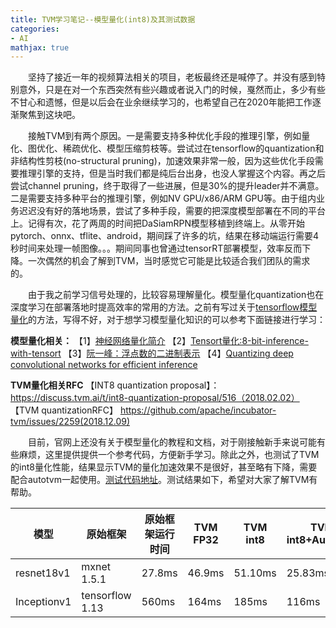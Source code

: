 ```yaml
---
title: TVM学习笔记--模型量化(int8)及其测试数据
categories:
- AI
mathjax: true
---
```


　　坚持了接近一年的视频算法相关的项目，老板最终还是喊停了。并没有感到特别意外，只是在对一个东西突然有些兴趣或者说入门的时候，戛然而止，多少有些不甘心和遗憾，但是以后会在业余继续学习的，也希望自己在2020年能把工作逐渐聚焦到这块吧。

　　接触TVM到有两个原因。一是需要支持多种优化手段的推理引擎，例如量化、图优化、稀疏优化、模型压缩剪枝等。尝试过在tensorflow的quantization和非结构性剪枝(no-structural pruning)，加速效果非常一般，因为这些优化手段需要推理引擎的支持，但是当时我们都是纯后台出身，也没人掌握这个内容。再之后尝试channel pruning，终于取得了一些进展，但是30%的提升leader并不满意。二是需要支持多种平台的推理引擎，例如NV GPU/x86/ARM GPU等。由于组内业务迟迟没有好的落地场景，尝试了多种手段，需要的把深度模型部署在不同的平台上。记得有次，花了两周的时间把DaSiamRPN模型移植到终端上。从零开始pytorch、onnx、tflite、android，期间踩了许多的坑，结果在移动端运行需要4秒时间来处理一帧图像。。。期间同事也曾通过tensorRT部署模型，效率反而下降。一次偶然的机会了解到TVM，当时感觉它可能是比较适合我们团队的需求的。


　　由于我之前学习信号处理的，比较容易理解量化。模型量化quantization也在深度学习在部署落地时提高效率的常用的方法。之前有写过关于[tensorflow模型量化](https://zhuanlan.zhihu.com/p/86440423)的方法，写得不好，对于想学习模型量化知识的可以参考下面链接进行学习：

**模型量化相关：**
【1】[神经网络量化简介](https://jackwish.net/2019/neural-network-quantization-introduction-chn.html)
【2】[Tensort量化:8-bit-inference-with-tensort](http://on-demand.gputechconf.com/gtc/2017/presentation/s7310-8-bit-inference-with-tensorrt.pdf)
【3】[阮一峰：浮点数的二进制表示](http://www.ruanyifeng.com/blog/2010/06/ieee_floating-point_representation.html)
【4】[Quantizing deep convolutional networks for efficient inference](https://arxiv.org/pdf/1806.08342.pdf)

**TVM量化相关RFC**
【INT8 quantization proposal】：https://discuss.tvm.ai/t/int8-quantization-proposal/516（2018.02.02）
【TVM quantizationRFC】 https://github.com/apache/incubator-tvm/issues/2259(2018.12.09)

	
　　目前，官网上还没有关于模型量化的教程和文档，对于刚接触新手来说可能有些麻烦，这里提供提供一个参考代码，方便新手学习。除此之外，也测试了TVM的int8量化性能，结果显示TVM的量化加速效果不是很好，甚至略有下降，需要配合autotvm一起使用。[测试代码地址](https://github.com/wxquare/programming/tree/master/blog/TVM_quantization)。测试结果如下，希望对大家了解TVM有帮助。


| 模型 | 原始框架 | 原始框架运行时间 | TVM FP32 | TVM int8 | TVM int8+AutoTVM |
| ------ | ------ | ------ | ------ | ------ | ------ |
|resnet18v1| mxnet 1.5.1|	27.8ms | 46.9ms| 51.10ms | 25.83ms |
|Inceptionv1| tensorflow 1.13 |	560ms | 164ms| 185ms | 116ms |
